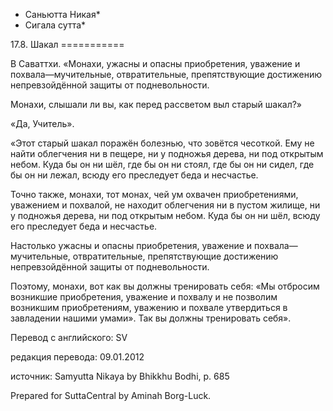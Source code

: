 * Саньютта Никая*
* Сигала сутта*

17\.8\. Шакал
\=\=\=\=\=\=\=\=\=\=\=

В Саваттхи\. «Монахи, ужасны и опасны приобретения, уважение и похвала—мучительные, отвратительные, препятствующие достижению непревзойдённой защиты от подневольности\.

Монахи, слышали ли вы, как перед рассветом выл старый шакал?»

«Да, Учитель»\.

«Этот старый шакал поражён болезнью, что зовётся чесоткой\. Ему не найти облегчения ни в пещере, ни у подножья дерева, ни под открытым небом\. Куда бы он ни шёл, где бы он ни стоял, где бы он ни сидел, где бы он ни лежал, всюду его преследует беда и несчастье\.

Точно также, монахи, тот монах, чей ум охвачен приобретениями, уважением и похвалой, не находит облегчения ни в пустом жилище, ни у подножья дерева, ни под открытым небом\. Куда бы он ни шёл, всюду его преследует беда и несчастье\.

Настолько ужасны и опасны приобретения, уважение и похвала—мучительные, отвратительные, препятствующие достижению непревзойдённой защиты от подневольности\.

Поэтому, монахи, вот как вы должны тренировать себя: «Мы отбросим возникшие приобретения, уважение и похвалу и не позволим возникшим приобретениям, уважению и похвале утвердиться в завладении нашими умами»\. Так вы должны тренировать себя»\.

Перевод с английского: SV

редакция перевода: 09\.01\.2012

источник: Samyutta Nikaya by Bhikkhu Bodhi, p\. 685

Prepared for SuttaCentral by Aminah Borg\-Luck\.